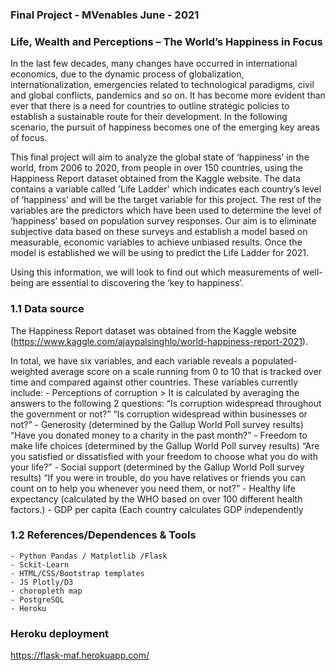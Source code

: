 ### Final Project - MVenables June - 2021
### Life, Wealth and Perceptions – The World’s Happiness in Focus

In the last few decades, many changes have occurred in international economics, due to the dynamic process of globalization, internationalization, emergencies related to technological paradigms, civil and global conflicts, pandemics and so on. It has become more evident than ever that there is a need for countries to outline strategic policies to establish a sustainable route for their development. In the following scenario, the pursuit of happiness becomes one of the emerging key areas of focus.

This final project will aim to analyze the global state of ‘happiness’ in the world, from 2006 to 2020, from people in over 150 countries, using the Happiness Report dataset obtained from the Kaggle website. The data contains a variable called 'Life Ladder' which indicates each country’s level of ‘happiness’ and will be the target variable for this project. The rest of the variables are the predictors which have been used to determine the level of ‘happiness’ based on population survey responses. Our aim is to eliminate subjective data based on these surveys and establish a model based on measurable, economic variables to achieve unbiased results. 
Once the model is established we will be using to predict the Life Ladder for 2021.

Using this information, we will look to find out which  measurements of well-being are essential to discovering the ‘key to happiness’.


### 1.1 Data source
The Happiness Report dataset was obtained from the Kaggle website (https://www.kaggle.com/ajaypalsinghlo/world-happiness-report-2021).

In total, we have six variables, and each variable reveals a populated-weighted average score on a scale running from 0 to 10 that is tracked over time and compared against other countries. These variables currently include:
      - Perceptions of corruption > It is calculated by averaging the answers to the following 2 questions: “Is corruption widespread throughout the government or not?” “Is corruption widespread within businesses or not?”
      -	Generosity (determined by the Gallup World Poll survey results) “Have you donated money to a charity in the past month?”
      -	Freedom to make life choices (determined by the Gallup World Poll survey results) “Are you satisfied or dissatisfied with your freedom to choose what you do with your life?”
      -	Social support (determined by the Gallup World Poll survey results) “If you were in trouble, do you have relatives or friends you can count on to help you whenever you need them, or not?”
      -	Healthy life expectancy (calculated by the WHO based on over 100 different health factors.)
      -	GDP per capita (Each country calculates GDP independently

### 1.2 References/Dependences & Tools
    - Python Pandas / Matplotlib /Flask
    - Sckit-Learn
    - HTML/CSS/Bootstrap templates
    - JS Plotly/D3
    - choropleth map
    - PostgreSQL
    - Heroku 

### Heroku deployment

https://flask-maf.herokuapp.com/

